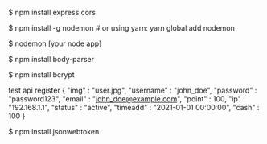 $ npm install express cors

$ npm install -g nodemon # or using yarn: yarn global add nodemon

$ nodemon [your node app]

$ npm install body-parser

$ npm install bcrypt

test api register
{
"img" : "user.jpg", 
"username" : "john_doe", 
"password" : "password123", 
"email" : "john_doe@example.com", 
"point" : 100, 
"ip" : "192.168.1.1", 
"status" : "active",
"timeadd" : "2021-01-01 00:00:00", 
"cash" : 100
}

$ npm install jsonwebtoken